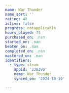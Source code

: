 ```yaml
---
name: War Thunder
name_sort: ''
rating: 48
active: false
progress: notapplicable
hours_played: 75
purchased_on: .nan
started_on: .nan
beaten_on: .nan
completed_on: .nan
mastered_on: .nan
identifiers:
  - type: steam
    appid: '236390'
    name: War Thunder
    synced_on: '2024-10-10'

---
```

